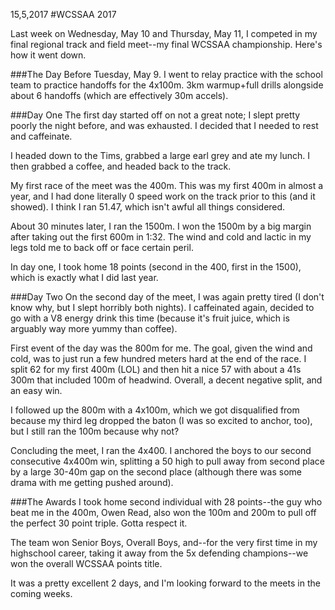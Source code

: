 15,5,2017
#WCSSAA 2017

Last week on Wednesday, May 10 and Thursday, May 11, I competed in my final regional track and field meet--my final WCSSAA championship. Here's how it went down.


###The Day Before
Tuesday, May 9. I went to relay practice with the school team to practice handoffs for the 4x100m. 3km warmup+full drills alongside about 6 handoffs (which are effectively 30m accels).


###Day One
The first day started off on not a great note; I slept pretty poorly the night before, and was exhausted. I decided that I needed to rest and caffeinate.

I headed down to the Tims, grabbed a large earl grey and ate my lunch. I then grabbed a coffee, and headed back to the track.

My first race of the meet was the 400m. This was my first 400m in almost a year, and I had done literally 0 speed work on the track prior to this (and it showed). I think I ran 51.47, which isn't awful all things considered.

About 30 minutes later, I ran the 1500m. I won the 1500m by a big margin after taking out the first 600m in 1:32. The wind and cold and lactic in my legs told me to back off or face certain peril.

In day one, I took home 18 points (second in the 400, first in the 1500), which is exactly what I did last year.


###Day Two
On the second day of the meet, I was again pretty tired (I don't know why, but I slept horribly both nights). I caffeinated again, decided to go with a V8 energy drink this time (because it's fruit juice, which is arguably way more yummy than coffee).

First event of the day was the 800m for me. The goal, given the wind and cold, was to just run a few hundred meters hard at the end of the race. I split 62 for my first 400m (LOL) and then hit a nice 57 with about a 41s 300m that included 100m of headwind. Overall, a decent negative split, and an easy win.

I followed up the 800m with a 4x100m, which we got disqualified from because my third leg dropped the baton (I was so excited to anchor, too), but I still ran the 100m because why not?

Concluding the meet, I ran the 4x400. I anchored the boys to our second consecutive 4x400m win, splitting a 50 high to pull away from second place by a large 30-40m gap on the second place (although there was some drama with me getting pushed around).


###The Awards
I took home second individual with 28 points--the guy who beat me in the 400m, Owen Read, also won the 100m and 200m to pull off the perfect 30 point triple. Gotta respect it.

The team won Senior Boys, Overall Boys, and--for the very first time in my highschool career, taking it away from the 5x defending champions--we won the overall WCSSAA points title.

It was a pretty excellent 2 days, and I'm looking forward to the meets in the coming weeks.